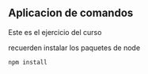 ## Aplicacion de comandos

Este es el ejercicio del curso

recuerden instalar los paquetes de node

```
npm install
```